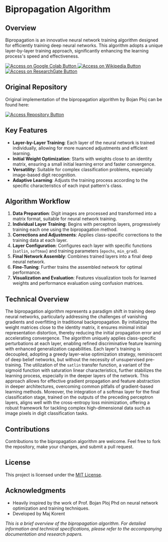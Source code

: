 # Bipropagation Algorithm

## Overview
Bipropagation is an innovative neural network training algorithm designed for efficiently training deep neural networks. This algorithm adopts a unique layer-by-layer training approach, significantly enhancing the learning process's speed and effectiveness.

<a href="https://colab.research.google.com/drive/1S_OPLCpcba9kcUoW2EaG0XHeQxRO7tDn?usp=sharing" target="_blank">
  <img src="https://img.shields.io/badge/-Access%20on%20Google%20Colab-orange?style=for-the-badge&logo=google-colab" alt="Access on Google Colab Button">
</a>

<a href="https://sl.wikipedia.org/wiki/Bipropagation" target="_blank">
  <img src="https://img.shields.io/badge/-Access%20on%20Wikipedia-black?style=for-the-badge&logo=wikipedia" alt="Access on Wikipedia Button">
</a>

<a href="https://www.researchgate.net/publication/263656250_Advances_in_Machine_Learning_Research" target="_blank">
  <img src="https://img.shields.io/badge/-Access%20on%20ResearchGate-blue?style=for-the-badge&logo=researchgate" alt="Access on ResearchGate Button">
</a>



## Original Repository

Original implementation of the bipropagation algorithm by Bojan Ploj can be found here:

<a href="https://github.com/BojanPLOJ/Bipropagation" target="_blank">
  <img src="https://img.shields.io/badge/-Access%20Repository-blue?style=for-the-badge&logo=github" alt="Access Repository Button">
</a>


## Key Features
- **Layer-by-Layer Training**: Each layer of the neural network is trained individually, allowing for more nuanced adjustments and efficient learning.
- **Initial Weight Optimization**: Starts with weights close to an identity matrix, ensuring a small initial learning error and faster convergence.
- **Versatility**: Suitable for complex classification problems, especially image-based digit recognition.
- **Adaptive Learning**: Adjusts the training process according to the specific characteristics of each input pattern's class.

## Algorithm Workflow
1. **Data Preparation**: Digit images are processed and transformed into a matrix format, suitable for neural network training.
2. **Individual Layer Training**: Begins with perceptron layers, progressively training each one using the bipropagation method.
3. **Corrections and Adjustments**: Applies class-specific corrections to the training data at each layer.
4. **Layer Configuration**: Configures each layer with specific functions (`satlin`, `softmax`) and training parameters (`epochs`, `min_grad`).
5. **Final Network Assembly**: Combines trained layers into a final deep neural network.
6. **Fine-Tuning**: Further trains the assembled network for optimal performance.
7. **Visualization and Evaluation**: Features visualization tools for learned weights and performance evaluation using confusion matrices.

## Technical Overview

The bipropagation algorithm represents a paradigm shift in training deep neural networks, particularly addressing the challenges of vanishing gradients and overfitting in traditional backpropagation. By initializing the weight matrices close to the identity matrix, it ensures minimal initial representation distortion, thereby reducing the initial propagation error and accelerating convergence. The algorithm uniquely applies class-specific perturbations at each layer, enabling refined discriminative feature learning with enhanced generalization capabilities. Each layer's training is decoupled, adopting a greedy layer-wise optimization strategy, reminiscent of deep belief networks, but without the necessity of unsupervised pre-training. The utilization of the `satlin` transfer function, a variant of the sigmoid function with saturation linear characteristics, further stabilizes the learning process, especially in the deeper layers of the network. This approach allows for effective gradient propagation and feature abstraction in deeper architectures, overcoming common pitfalls of gradient-based learning methods. Moreover, the integration of a softmax layer for the final classification stage, trained on the outputs of the preceding perceptron layers, aligns well with the cross-entropy loss minimization, offering a robust framework for tackling complex high-dimensional data such as image pixels in digit classification tasks.


## Contributions
Contributions to the bipropagation algorithm are welcome. Feel free to fork the repository, make your changes, and submit a pull request.

## License
This project is licensed under the [MIT License](LICENSE.md).

## Acknowledgments
- Heavily inspired by the work of Prof. Bojan Ploj Phd on neural network optimization and training techniques.
- Developed by Maj Korent

*This is a brief overview of the bipropagation algorithm. For detailed information and technical specifications, please refer to the accompanying documentation and research papers.*
